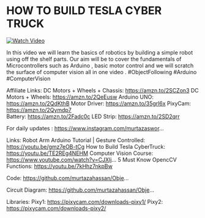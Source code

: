 # HOW TO BUILD TESLA CYBER TRUCK


[![Watch Video](https://github.com/murtazahassan/TeslaCyberTruck-Arduino/blob/master/Images/ObjectFollowingRobotThumbnail.png)](https://youtu.be/w_krOCBk1DE)

In this video we will learn the basics of robotics by building a simple robot using off the shelf parts. Our aim will be to cover the fundamentals of Microcontrollers such as Arduino ,  basic  motor control and we will scratch the surface of computer vision all in one video . 
#ObjectFollowing
#Arduino
#ComputerVision

Affiliate Links: 
DC Motors + Wheels + Chassis: https://amzn.to/2SCZon3
DC Motors + Wheels: https://amzn.to/2QeEusw
Arduino UNO: https://amzn.to/2QdKthB
Motor Driver: https://amzn.to/35grl6x
PixyCam: https://amzn.to/2Qymdp7	
Battery: https://amzn.to/2Fadc0c
LED Strip: https://amzn.to/2SD2qrr

For daily updates : 
https://www.instagram.com/murtazaswor...

Links:
Robot Arm Arduino Tutorial | Gesture Controlled:
https://youtu.be/gmz7eOB-tCg
How to Build Tesla CyberTruck:
https://youtu.be/TE2REg4NEHM
Computer Vision Course:
https://www.youtube.com/watch?v=CJXIj...
5 Must Know OpencCV Functions:
https://youtu.be/7kHhz7nkpBw

Code: 
https://github.com/murtazahassan/Obje...

Circuit Diagram:
https://github.com/murtazahassan/Obje...

Libraries:
Pixy1: https://pixycam.com/downloads-pixy1/
Pixy2: https://pixycam.com/downloads-pixy2/
